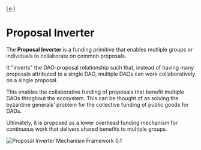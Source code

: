 [\[←\]](../README.md)

# Proposal Inverter

The **Proposal Inverter** is a funding primitive that enables mutliple groups or individuals to collaborate on common proposals.

It "inverts" the DAO-proposal relationship such that, instead of having many proposals attributed to a single DAO, multiple DAOs can work collaboratively on a single proposal.

This enables the collaborative funding of proposals that benefit multiple DAOs throghout the ecosystem. This can be thought of as solving the byzantine generals' problem for the collective funding of public goods for DAOs.

Ultimately, it is proposed as a lower overhead funding mechanism for continuous work that delivers shared benefits to multiple groups.

![Proposal Inverter Mechanism Framework 0.1](https://user-images.githubusercontent.com/81234139/169282993-d6f3d244-3318-4459-9aa6-23f255aeae0e.png)
